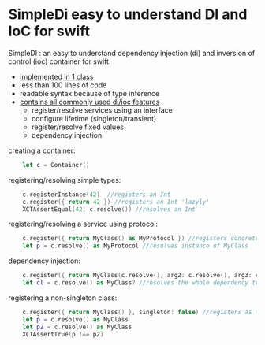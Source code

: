 # SimpleDi easy to understand DI and IoC for swift
SimpleDI : an easy to understand dependency injection (di) and inversion of control (ioc) container for swift.
* [implemented in 1 class](https://raw.githubusercontent.com/OlafConijn/SimpleDI/master/SimpleDI/Container.swift)
* less than 100 lines of code
* readable syntax because of type inference
* [contains all commonly used di/ioc features](https://raw.githubusercontent.com/OlafConijn/SimpleDI/master/SimpleDITests/ContainerTests.swift)
  * register/resolve services using an interface
  * configure lifetime (singleton/transient)
  * register/resolve fixed values
  * dependency injection

creating a container:

```swift
    let c = Container()
```

registering/resolving simple types:

```swift
    c.registerInstance(42)  //registers an Int
    c.register({ return 42 }) //registers an Int 'lazyly'
    XCTAssertEqual(42, c.resolve()) //resolves an Int
```

registering/resolving a service using protocol:

```swift
    c.register({ return MyClass() as MyProtocol }) //registers concrete class as protocol
    let p = c.resolve() as MyProtocol //resolves instance of MyClass
```

dependency injection:

```swift
    c.register({ return MyClass(c.resolve(), arg2: c.resolve(), arg3: c.resolve()) }) //dependency injection
    let cl = c.resolve() as MyClass? //resolves the whole dependency tree
```

registering a non-singleton class:

```swift
    c.register({ return MyClass() }, singleton: false) //registers as transient class
    let p = c.resolve() as MyClass
    let p2 = c.resolve() as MyClass
    XCTAssertTrue(p !== p2)
```

    
    


